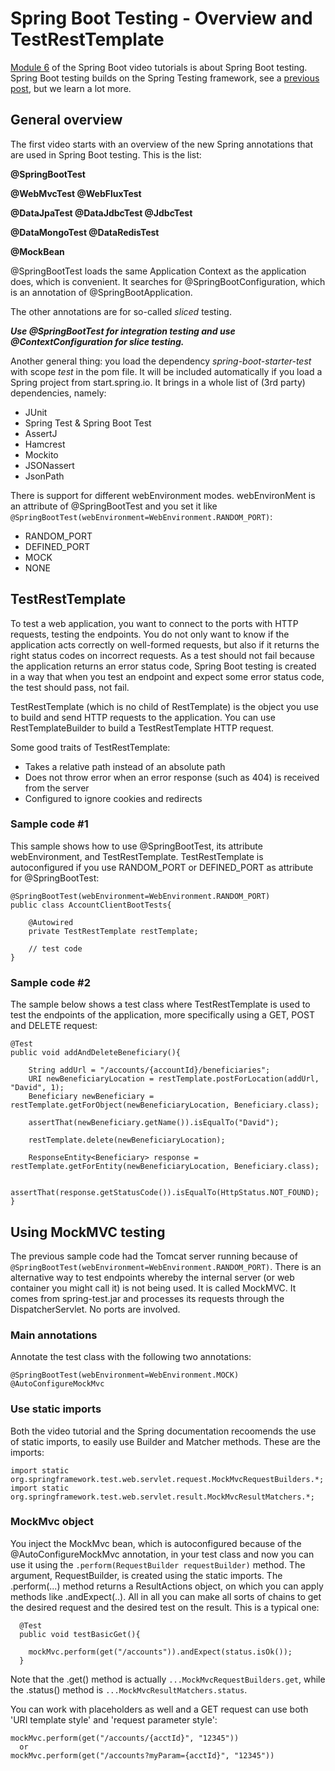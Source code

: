 # Spring Boot Testing - Overview and TestRestTemplate

[Module 6](https://spring.academy/courses/spring-boot/lessons/spring-boot-testing-intro) of the Spring Boot video tutorials is about Spring Boot testing. Spring Boot testing builds on the Spring Testing framework, see a [previous post](https://github.com/GeertJan-Kuip/GeertJan-Kuip.github.io/blob/main/_posts/2025-06-29-spring-exam-testing.md), but we learn a lot more. 


## General overview

The first video starts with an overview of the new Spring annotations that are used in Spring Boot testing. This is the list:

**@SpringBootTest**

**@WebMvcTest @WebFluxTest**

**@DataJpaTest @DataJdbcTest @JdbcTest**

**@DataMongoTest @DataRedisTest**

**@MockBean**

@SpringBootTest loads the same Application Context as the application does, which is convenient. It searches for @SpringBootConfiguration, which is an annotation of @SpringBootApplication. 

The other annotations are for so-called _sliced_ testing.

_**Use @SpringBootTest for integration testing and use @ContextConfiguration for slice testing.**_

Another general thing: you load the dependency _spring-boot-starter-test_ with scope _test_ in the pom file. It will be included automatically if you load a Spring project from start.spring.io. It brings in a whole list of (3rd party) dependencies, namely:

- JUnit
- Spring Test & Spring Boot Test
- AssertJ
- Hamcrest
- Mockito
- JSONassert
- JsonPath

There is support for different webEnvironment modes. webEnvironMent is an attribute of @SpringBootTest and you set it like `@SpringBootTest(webEnvironment=WebEnvironment.RANDOM_PORT)`:

- RANDOM_PORT
- DEFINED_PORT
- MOCK
- NONE

## TestRestTemplate

To test a web application, you want to connect to the ports with HTTP requests, testing the endpoints. You do not only want to know if the application acts correctly on well-formed requests, but also if it returns the right status codes on incorrect requests. As a test should not fail because the application returns an error status code, Spring Boot testing is created in a way that when you test an endpoint and expect some error status code, the test should pass, not fail.

TestRestTemplate (which is no child of RestTemplate) is the object you use to build and send HTTP requests to the application. You can use RestTemplateBuilder to build a TestRestTemplate HTTP request. 

Some good traits of TestRestTemplate:

- Takes a relative path instead of an absolute path
- Does not throw error when an error response (such as 404) is received from the server
- Configured to ignore cookies and redirects

### Sample code #1

This sample shows how to use @SpringBootTest, its attribute webEnvironment, and TestRestTemplate. TestRestTemplate is autoconfigured if you use RANDOM_PORT or DEFINED_PORT as attribute for @SpringBootTest:

```
@SpringBootTest(webEnvironment=WebEnvironment.RANDOM_PORT)
public class AccountClientBootTests{

	@Autowired
	private TestRestTemplate restTemplate; 

	// test code
}
```

### Sample code #2

The sample below shows a test class where TestRestTemplate is used to test the endpoints of the application, more specifically using a GET, POST and DELETE request:

```
@Test
public void addAndDeleteBeneficiary(){

	String addUrl = "/accounts/{accountId}/beneficiaries";
	URI newBeneficiaryLocation = restTemplate.postForLocation(addUrl, "David", 1);
	Beneficiary newBeneficiary = restTemplate.getForObject(newBeneficiaryLocation, Beneficiary.class);
	
	assertThat(newBeneficiary.getName()).isEqualTo("David");

	restTemplate.delete(newBeneficiaryLocation);

	ResponseEntity<Beneficiary> response = restTemplate.getForEntity(newBeneficiaryLocation, Beneficiary.class);

	assertThat(response.getStatusCode()).isEqualTo(HttpStatus.NOT_FOUND);
}
```

## Using MockMVC testing

The previous sample code had the Tomcat server running because of `@SpringBootTest(webEnvironment=WebEnvironment.RANDOM_PORT)`. There is an alternative way to test endpoints whereby the internal server (or web container you might call it) is not being used. It is called MockMVC. It comes from spring-test.jar and processes its requests through the DispatcherServlet. No ports are involved.

### Main annotations

Annotate the test class with the following two annotations:

```
@SpringBootTest(webEnvironment=WebEnvironment.MOCK)
@AutoConfigureMockMvc
```

### Use static imports

Both the video tutorial and the Spring documentation recoomends the use of static imports, to easily use Builder and Matcher methods. These are the imports:

```
import static org.springframework.test.web.servlet.request.MockMvcRequestBuilders.*;
import static org.springframework.test.web.servlet.result.MockMvcResultMatchers.*;
```

### MockMvc object

You inject the MockMvc bean, which is autoconfigured because of the @AutoConfigureMockMvc annotation, in your test class and now you can use it using the `.perform(RequestBuilder requestBuilder)` method. The argument, RequestBuilder, is created using the static imports. The .perform(...) method returns a ResultActions object, on which you can apply methods like .andExpect(..). All in all you can make all sorts of chains to get the desired request and the desired test on the result. This is a typical one:

```
  @Test
  public void testBasicGet(){

	mockMvc.perform(get("/accounts")).andExpect(status.isOk());
  }
```

Note that the .get() method is actually `...MockMvcRequestBuilders.get`, while the .status() method is `...MockMvcResultMatchers.status`.

You can work with placeholders as well and a GET request can use both 'URI template style' and 'request parameter style':

```
mockMvc.perform(get("/accounts/{acctId}", "12345"))
  or
mockMvc.perform(get("/accounts?myParam={acctId}", "12345"))
```







 

